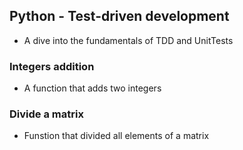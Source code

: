 ## Python - Test-driven development
* A dive into the fundamentals of TDD and UnitTests
### Integers addition
* A function that adds two integers
### Divide a matrix
* Funstion that divided all elements of a matrix
